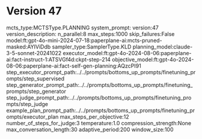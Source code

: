 # Version 47

mcts_type:MCTSType.PLANNING
system_prompt:
version:47
version_description:
n_parallel:8
max_steps:1000
skip_failures:False
model:ft:gpt-4o-mini-2024-07-18:paperplane-ai:mcts-pruned-masked:AYIViDdb
sampler_type:SamplerType.KLD
planning_model:claude-3-5-sonnet-20241022
executor_model:ft:gpt-4o-2024-08-06:paperplane-ai:fact-instruct-1:ATSVGf4d:ckpt-step-214
objective_model:ft:gpt-4o-2024-08-06:paperplane-ai:fact-self-gen-planning:AQzcPI91
step_executor_prompt_path:../../prompts/bottoms_up_prompts/finetuning_prompts/step_supervised
step_generator_prompt_path:../../prompts/bottoms_up_prompts/finetuning_prompts/step_generator
step_judge_prompt_path:../../prompts/bottoms_up_prompts/finetuning_prompts/step_judge
example_plan_prompt_path:../../prompts/bottoms_up_prompts/finetuning_prompts/executor_plan
max_steps_per_objective:12
number_of_steps_for_judge:3
temperature:1.0
compression_strength:None
max_conversation_length:30
adaptive_period:200
window_size:100

